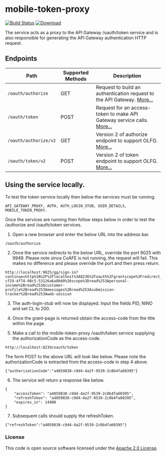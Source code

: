 # mobile-token-proxy

[![Build Status](https://travis-ci.org/hmrc/mobile-token-proxy.svg?branch=master)](https://travis-ci.org/hmrc/mobile-token-proxy) [ ![Download](https://api.bintray.com/packages/hmrc/releases/mobile-token-proxy/images/download.svg) ](https://bintray.com/hmrc/releases/mobile-token-proxy/_latestVersion)

The service acts as a proxy to the API Gateway /oauth/token service and is also responsible for generating the API
Gateway authentication HTTP request.

## Endpoints

| Path                      | Supported Methods | Description                                                                                 |
|---------------------------|-------------------|---------------------------------------------------------------------------------------------|
| ```/oauth/authorize```    | GET               | Request to build an authentication request to the API Gateway. [More...](docs/authorize.md) |
| ```/oauth/token```        | POST              | Request for an access-token to make API Gateway service calls. [More...](docs/token.md)     |
| ```/oauth/authorize/v2``` | GET               | Version 2 of authorize endpoint to support OLFG. [More...](docs/token.md)                   |
| ```/oauth/token/v2```     | POST              | Version 2 of token endpoint to support OLFG. [More...](docs/token.md)                       |

## Using the service locally.

To test the token service locally then below the services must be running.

```
API_GATEWAY_PROXY, AUTH, AUTH_LOGIN_STUB, USER_DETAILS, MOBILE_TOKEN_PROXY.
```

Once the services are running then follow steps below in order to test the /authorize and /oauth/token services.

1) Open a new browser and enter the below URL into the address bar.

```
/oauth/authorize
```

2) Once the service redirects to the below URL, override the port 9025 with 9949.
   Please note since CoAFE is not running, the request will fail. This makes no difference and please override the port
   and then press return.

```
http://localhost:9025/gg/sign-in?continue=http%3A%2F%2Flocalhost%3A8236%2Foauth%2Fgrantscope%3Fredirect_uri%3Durn%253Aietf%253Awg%253Aoauth%253A2.0%253Aoob%253Aauto%26auth_id%3D26201d52-cf29-4f74-98c5-53126a6a8b60%26scope%3Dread%253Apersonal-income%2Bread%253Acustomer-profile%2Bread%253Amessages%2Bread%253Asubmission-tracker%2Bread%253Aweb-session
```

3) The auth-login-stub will now be displayed. Input the fields PID, NINO and set CL to 200.

4) Once the grant-page is returned obtain the access-code from the title within the page.

5) Make a call to the mobile-token-proxy /oauth/token service supplying the authorizationCode as the access-code.

```
http://localhost:8239/oauth/token
```

The form POST to the above URL will look like below. Please note the authorizationCode is extracted from the access-code
in step 4 above.

```
{"authorizationCode":"a4059838-c9d4-4a2f-9539-2c8b4fa60395"}
```

6) The service will return a response like below.

```
{
    "accessToken": "a4059838-c9d4-4a2f-9539-2c8b4fa60395",
    "refreshToken": "a4059838-c9d4-4a2f-9539-2c8b4fa60395",
    "expires_in": 14400
}
```

7) Subsequent calls should supply the refreshToken.

```
{"refreshToken":"a4059838-c9d4-4a2f-9539-2c8b4fa60395"}
```

### License

This code is open source software licensed under
the [Apache 2.0 License]("http://www.apache.org/licenses/LICENSE-2.0.html").
